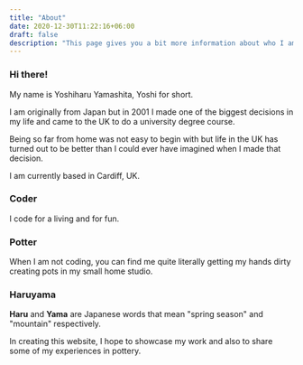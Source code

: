 ```yaml
---
title: "About"
date: 2020-12-30T11:22:16+06:00
draft: false
description: "This page gives you a bit more information about who I am, my background and what I do."
---
```


### Hi there!

My name is Yoshiharu Yamashita, Yoshi for short.

I am originally from Japan but in 2001 I made one of the biggest decisions in my life and came to the UK to do a university degree course.

Being so far from home was not easy to begin with but life in the UK has turned out to be better than I could ever have imagined when I made that decision.

I am currently based in Cardiff, UK.

### Coder

I code for a living and for fun.

### Potter

When I am not coding, you can find me quite literally getting my hands dirty creating pots in my small home studio.

### Haruyama

**Haru** and **Yama** are Japanese words that mean "spring season" and "mountain" respectively.

In creating this website, I hope to showcase my work and also to share some of my experiences in pottery.
